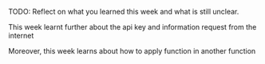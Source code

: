 TODO: Reflect on what you learned this week and what is still unclear.

This week learnt further about the api key and information request from the internet

Moreover, this week learns about how to apply function in another function